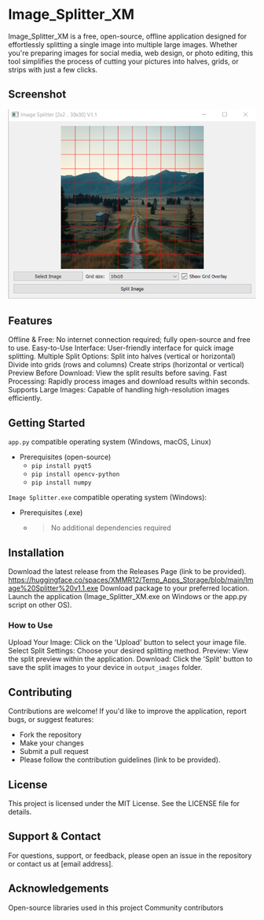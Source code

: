 # Image_Splitter_XM
Image_Splitter_XM is a free, open-source, offline application designed for effortlessly splitting a single image into multiple large images. Whether you're preparing images for social media, web design, or photo editing, this tool simplifies the process of cutting your pictures into halves, grids, or strips with just a few clicks.

## Screenshot
[![Image Splitter App Screenshot](https://github.com/XMMR12/Image_Splitter_XM/blob/main/screenshot.png)](https://huggingface.co/spaces/XMMR12/Temp_Apps_Storage/blob/main/Image%20Splitter%20v1.1.exe)

## Features
Offline & Free: No internet connection required; fully open-source and free to use.
Easy-to-Use Interface: User-friendly interface for quick image splitting.
Multiple Split Options:
Split into halves (vertical or horizontal)
Divide into grids (rows and columns)
Create strips (horizontal or vertical)
Preview Before Download: View the split results before saving.
Fast Processing: Rapidly process images and download results within seconds.
Supports Large Images: Capable of handling high-resolution images efficiently.

## Getting Started
`app.py` compatible operating system (Windows, macOS, Linux)
- Prerequisites (open-source)
  - `pip install pyqt5`
  - `pip install opencv-python`
  - `pip install numpy`

`Image Splitter.exe` compatible operating system (Windows):

- Prerequisites (.exe)
  - > No additional dependencies required

## Installation
Download the latest release from the Releases Page (link to be provided).
https://huggingface.co/spaces/XMMR12/Temp_Apps_Storage/blob/main/Image%20Splitter%20v1.1.exe
Download package to your preferred location.
Launch the application (Image_Splitter_XM.exe on Windows or the app.py script on other OS).
### How to Use
Upload Your Image: Click on the 'Upload' button to select your image file.
Select Split Settings: Choose your desired splitting method.
Preview: View the split preview within the application.
Download: Click the 'Split' button to save the split images to your device in `output_images` folder.

## Contributing
Contributions are welcome! If you'd like to improve the application, report bugs, or suggest features:
- Fork the repository
- Make your changes
- Submit a pull request
- Please follow the contribution guidelines (link to be provided).

## License
This project is licensed under the MIT License. See the LICENSE file for details.

## Support & Contact
For questions, support, or feedback, please open an issue in the repository or contact us at [email address].

## Acknowledgements
Open-source libraries used in this project
Community contributors
